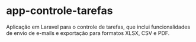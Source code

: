 # app-controle-tarefas

Aplicação em Laravel para o controle de tarefas, que inclui funcionalidades de envio de e-mails e exportação para formatos XLSX, CSV e PDF.
